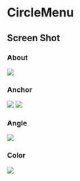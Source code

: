 # CircleMenu

## Screen Shot
### About
<img src="assets/about.gif">

### Anchor
<img src="assets/anchor.gif">
<img src="assets/anchor_offset.gif">

### Angle
<img src="assets/angle.gif">

### Color
<img src="assets/color.gif">